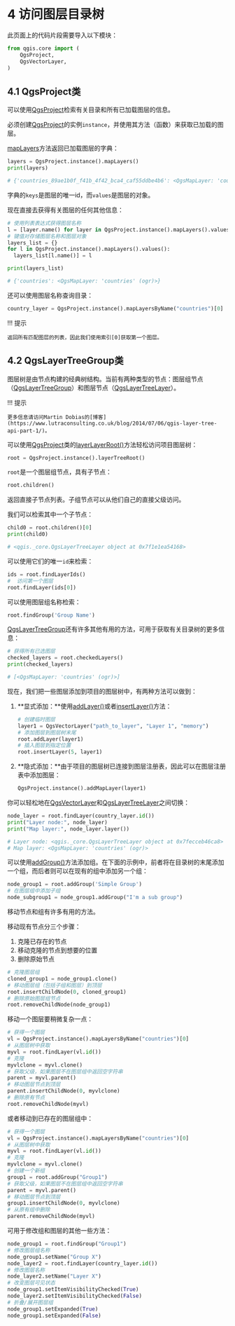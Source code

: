 # 4 访问图层目录树

此页面上的代码片段需要导入以下模块：

```python
from qgis.core import (
    QgsProject,
    QgsVectorLayer,
)
```

## 4.1 QgsProject类

可以使用[QgsProject](https://qgis.org/pyqgis/master/core/QgsProject.html#qgis.core.QgsProject)检索有关目录和所有已加载图层的信息。

必须创建[QgsProject](https://qgis.org/pyqgis/master/core/QgsProject.html#qgis.core.QgsProject)的实例`instance`，并使用其方法（函数）来获取已加载的图层。

[mapLayers](https://qgis.org/pyqgis/master/core/QgsProject.html#qgis.core.QgsProject.mapLayers)方法返回已加载图层的字典：

```python
layers = QgsProject.instance().mapLayers()
print(layers)

# {'countries_89ae1b0f_f41b_4f42_bca4_caf55ddbe4b6': <QgsMapLayer: 'countries' (ogr)>}
```

字典的`keys`是图层的唯一id，而`values`是图层的对象。

现在直接去获得有关图层的任何其他信息：

```python
# 使用列表表达式获得图层名称
l = [layer.name() for layer in QgsProject.instance().mapLayers().values()]
# 键值对存储图层名称和图层对象
layers_list = {}
for l in QgsProject.instance().mapLayers().values():
  layers_list[l.name()] = l

print(layers_list)

# {'countries': <QgsMapLayer: 'countries' (ogr)>}
```

还可以使用图层名称查询目录：

```python
country_layer = QgsProject.instance().mapLayersByName("countries")[0]
```

!!! 提示

    返回所有匹配图层的列表，因此我们使用索引[0]获取第一个图层。


## 4.2 QgsLayerTreeGroup类

图层树是由节点构建的经典树结构。当前有两种类型的节点：图层组节点（[QgsLayerTreeGroup](https://qgis.org/pyqgis/master/core/QgsLayerTreeGroup.html#qgis.core.QgsLayerTreeGroup)）和图层节点（[QgsLayerTreeLayer](https://qgis.org/pyqgis/master/core/QgsLayerTreeLayer.html#qgis.core.QgsLayerTreeLayer)）。

!!! 提示

    更多信息请访问Martin Dobias的[博客](https://www.lutraconsulting.co.uk/blog/2014/07/06/qgis-layer-tree-api-part-1/)。


可以使用[QgsProject](https://qgis.org/pyqgis/master/core/QgsProject.html#qgis.core.QgsProject)类的[layerLayerRoot()](https://qgis.org/pyqgis/master/core/QgsProject.html#qgis.core.QgsProject.layerTreeRoot)方法轻松访问项目图层树：

```python
root = QgsProject.instance().layerTreeRoot()
```

`root`是一个图层组节点，具有子节点：

```python
root.children()
```

返回直接子节点列表。子组节点可以从他们自己的直接父级访问。

我们可以检索其中一个子节点：

```python
child0 = root.children()[0]
print(child0)

# <qgis._core.QgsLayerTreeLayer object at 0x7f1e1ea54168>
```

可以使用它们的唯一`id`来检索：

```python
ids = root.findLayerIds()
#  访问第一个图层
root.findLayer(ids[0])
```

可以使用图层组名称检索：

```python
root.findGroup('Group Name')
```

[QgsLayerTreeGroup](https://qgis.org/pyqgis/master/core/QgsLayerTreeGroup.html#qgis.core.QgsLayerTreeGroup)还有许多其他有用的方法，可用于获取有关目录树的更多信息：

```python
# 获得所有已选图层
checked_layers = root.checkedLayers()
print(checked_layers)

# [<QgsMapLayer: 'countries' (ogr)>]
```

现在，我们把一些图层添加到项目的图层树中，有两种方法可以做到：

1. **显式添加：**使用[addLayer()](https://qgis.org/pyqgis/master/core/QgsLayerTreeGroup.html#qgis.core.QgsLayerTreeGroup.addLayer)或者[insertLayer()](https://qgis.org/pyqgis/master/core/QgsLayerTreeGroup.html#qgis.core.QgsLayerTreeGroup.insertLayer)方法：

   ```python
   # 创建临时图层
   layer1 = QgsVectorLayer("path_to_layer", "Layer 1", "memory")
   # 添加图层到图层树末尾
   root.addLayer(layer1)
   # 插入图层到指定位置
   root.insertLayer(5, layer1)
   ```

2. **隐式添加：**由于项目的图层树已连接到图层注册表，因此可以在图层注册表中添加图层：

   ```python
   QgsProject.instance().addMapLayer(layer1)
   ```

你可以轻松地在[QgsVectorLayer](QgsVectorLayer)和[QgsLayerTreeLayer](https://qgis.org/pyqgis/master/core/QgsLayerTreeLayer.html#qgis.core.QgsLayerTreeLayer)之间切换：

```python
node_layer = root.findLayer(country_layer.id())
print("Layer node:", node_layer)
print("Map layer:", node_layer.layer())

# Layer node: <qgis._core.QgsLayerTreeLayer object at 0x7fecceb46ca8>
# Map layer: <QgsMapLayer: 'countries' (ogr)>
```

可以使用[addGroup()](https://qgis.org/pyqgis/master/core/QgsLayerTreeGroup.html#qgis.core.QgsLayerTreeGroup.addGroup)方法添加组。在下面的示例中，前者将在目录树的末尾添加一个组，而后者则可以在现有的组中添加另一个组：

```python
node_group1 = root.addGroup('Simple Group')
# 在图层组中添加子组
node_subgroup1 = node_group1.addGroup("I'm a sub group")
```

移动节点和组有许多有用的方法。

移动现有节点分三个步骤：

1. 克隆已存在的节点
2. 移动克隆的节点到想要的位置
3. 删除原始节点

```python
# 克隆图层组
cloned_group1 = node_group1.clone()
# 移动图层组（包括子组和图层）到顶层
root.insertChildNode(0, cloned_group1)
# 删除原始图层组节点
root.removeChildNode(node_group1)
```

移动一个图层要稍微复杂一点：

```python
# 获得一个图层
vl = QgsProject.instance().mapLayersByName("countries")[0]
# 从图层树中获取
myvl = root.findLayer(vl.id())
# 克隆
myvlclone = myvl.clone()
# 获取父级，如果图层不在图层组中返回空字符串
parent = myvl.parent()
# 移动图层节点到顶层
parent.insertChildNode(0, myvlclone)
# 删除原有节点
root.removeChildNode(myvl)
```

或者移动到已存在的图层组中：

```python
# 获得一个图层
vl = QgsProject.instance().mapLayersByName("countries")[0]
# 从图层树中获取
myvl = root.findLayer(vl.id())
# 克隆
myvlclone = myvl.clone()
# 创建一个新组
group1 = root.addGroup("Group1")
# 获取父级，如果图层不在图层组中返回空字符串
parent = myvl.parent()
# 移动图层节点到顶层
group1.insertChildNode(0, myvlclone)
# 从原有组中删除
parent.removeChildNode(myvl)
```

可用于修改组和图层的其他一些方法：

```python
node_group1 = root.findGroup("Group1")
# 修改图层组名称
node_group1.setName("Group X")
node_layer2 = root.findLayer(country_layer.id())
# 修改图层名称
node_layer2.setName("Layer X")
# 改变图层可见状态
node_group1.setItemVisibilityChecked(True)
node_layer2.setItemVisibilityChecked(False)
# 折叠/展开图层组
node_group1.setExpanded(True)
node_group1.setExpanded(False)
```